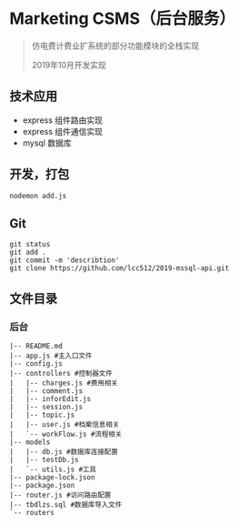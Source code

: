 # Marketing CSMS（后台服务）
> 仿电费计费业扩系统的部分功能模块的全栈实现
>
> 2019年10月开发实现



## 技术应用

- express 组件路由实现
- express 组件通信实现
- mysql 数据库



## 开发，打包

```shell
nodemon add.js
```



## Git

```
git status
git add .
git commit -m 'describtion'
git clone https://github.com/lcc512/2019-mssql-api.git
```

## 文件目录

### 后台

```
|-- README.md
|-- app.js #主入口文件
|-- config.js
|-- controllers #控制器文件
|   |-- charges.js #费用相关
|   |-- comment.js
|   |-- inforEdit.js
|   |-- session.js
|   |-- topic.js
|   |-- user.js #档案信息相关
|   `-- workFlow.js #流程相关
|-- models
|   |-- db.js #数据库连接配置
|   |-- testDb.js
|   `-- utils.js #工具
|-- package-lock.json
|-- package.json
|-- router.js #访问路由配置
|-- tbdlzs.sql #数据库导入文件
`-- routers
```

